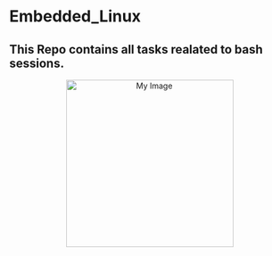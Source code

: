 # Embedded_Linux
## This Repo contains all tasks realated to bash sessions.

<div align="center">
 <img src=""C:\Users\REEM\Pictures\Screenshots\Screenshot 2024-08-07 190909.png"" alt="My Image" width="300">
</div>
